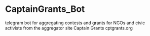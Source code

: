 # CaptainGrants_Bot
telegram bot for aggregating contests and grants for NGOs and civic activists from the aggregator site Captain Grants cptgrants.org

